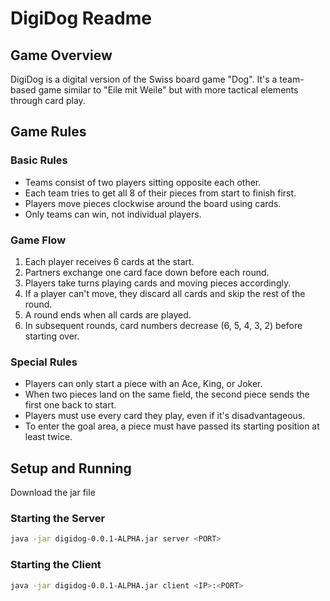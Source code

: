 # DigiDog Readme

## Game Overview
DigiDog is a digital version of the Swiss board game "Dog". It's a team-based game similar to "Eile mit Weile" but with more tactical elements through card play.

## Game Rules

### Basic Rules
- Teams consist of two players sitting opposite each other.
- Each team tries to get all 8 of their pieces from start to finish first.
- Players move pieces clockwise around the board using cards.
- Only teams can win, not individual players.

### Game Flow
1. Each player receives 6 cards at the start.
2. Partners exchange one card face down before each round.
3. Players take turns playing cards and moving pieces accordingly.
4. If a player can't move, they discard all cards and skip the rest of the round.
5. A round ends when all cards are played.
6. In subsequent rounds, card numbers decrease (6, 5, 4, 3, 2) before starting over.

### Special Rules
- Players can only start a piece with an Ace, King, or Joker.
- When two pieces land on the same field, the second piece sends the first one back to start.
- Players must use every card they play, even if it's disadvantageous.
- To enter the goal area, a piece must have passed its starting position at least twice.

## Setup and Running

Download the jar file

### Starting the Server

```sh
java -jar digidog-0.0.1-ALPHA.jar server <PORT>
```

### Starting the Client
```sh
java -jar digidog-0.0.1-ALPHA.jar client <IP>:<PORT>
```